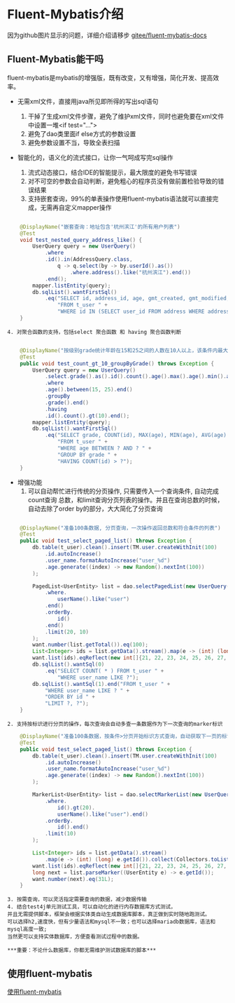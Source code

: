 # Fluent-Mybatis介绍

   因为github图片显示的问题，详细介绍请移步 
   [gitee/fluent-mybatis-docs](https://gitee.com/fluent-mybatis/fluent-mybatis-docs)
    
## Fluent-Mybatis能干吗
fluent-mybatis是mybatis的增强版，既有改变，又有增强，简化开发、提高效率。

- 无需xml文件，直接用java所见即所得的写出sql语句
    1. 干掉了生成xml文件步骤，避免了维护xml文件，同时也避免要在xml文件中设置一堆&lt;if test="...">
    2. 避免了dao类里面if else方式的参数设置
    3. 避免参数设置不当，导致全表扫描
    
- 智能化的，语义化的流式接口，让你一气呵成写完sql操作
    1. 流式动态接口，结合IDE的智能提示，最大限度的避免书写错误
    2. 对不可空的参数会自动判断，避免粗心的程序员没有做前置检验导致的错误结果
    3. 支持嵌套查询，99%的单表操作使用fluent-mybatis语法就可以直接完成，无需再自定义mapper操作
``` java

    @DisplayName("嵌套查询：地址包含'杭州滨江'的所有用户列表")
    @Test
    void test_nested_query_address_like() {
        UserQuery query = new UserQuery()
            .where
            .id().in(AddressQuery.class,
                q -> q.select(by -> by.userId().as())
                    .where.address().like("杭州滨江").end())
            .end();
        mapper.listEntity(query);
        db.sqlList().wantFirstSql()
            .eq("SELECT id, address_id, age, gmt_created, gmt_modified, grade, is_deleted, user_name, version " +
                "FROM t_user " +
                "WHERE id IN (SELECT user_id FROM address WHERE address LIKE ?)");
    }
```

    4. 对聚合函数的支持，包括select 聚合函数 和 having 聚合函数判断
``` java

    @DisplayName("按级别grade统计年龄在15和25之间的人数在10人以上，该条件内最大、最小和平均年龄")
    @Test
    public void test_count_gt_10_groupByGrade() throws Exception {
        UserQuery query = new UserQuery()
            .select.grade().as().id().count().age().max().age().min().age().avg().end()
            .where
            .age().between(15, 25).end()
            .groupBy
            .grade().end()
            .having
            .id().count().gt(10).end();
        mapper.listEntity(query);
        db.sqlList().wantFirstSql()
            .eq("SELECT grade, COUNT(id), MAX(age), MIN(age), AVG(age) " +
                "FROM t_user " +
                "WHERE age BETWEEN ? AND ? " +
                "GROUP BY grade " +
                "HAVING COUNT(id) > ?");
    }
```
  
- 增强功能
    1. 可以自动帮忙进行传统的分页操作, 只需要传入一个查询条件, 自动完成count查询
    总数，和limit查询分页列表的操作。并且在查询总数的时候，自动去除了order by的部分，大大简化了分页查询
``` java

    @DisplayName("准备100条数据, 分页查询，一次操作返回总数和符合条件的列表")
    @Test
    public void test_select_paged_list() throws Exception {
        db.table(t_user).clean().insert(TM.user.createWithInit(100)
            .id.autoIncrease()
            .user_name.formatAutoIncrease("user_%d")
            .age.generate((index) -> new Random().nextInt(100))
        );

        PagedList<UserEntity> list = dao.selectPagedList(new UserQuery()
            .where.
                userName().like("user")
            .end()
            .orderBy.
                id()
            .end()
            .limit(20, 10)
        );
        want.number(list.getTotal()).eq(100);
        List<Integer> ids = list.getData().stream().map(e -> (int) (long) e.getId()).collect(Collectors.toList());
        want.list(ids).eqReflect(new int[]{21, 22, 23, 24, 25, 26, 27, 28, 29, 30});
        db.sqlList().wantSql(0)
            .eq("SELECT COUNT( * ) FROM t_user " +
                "WHERE user_name LIKE ?");
        db.sqlList().wantSql(1).end("FROM t_user " +
            "WHERE user_name LIKE ? " +
            "ORDER BY id " +
            "LIMIT ?, ?");
    }
```
    
    2. 支持按标识进行分页的操作，每次查询会自动多查一条数据作为下一次查询的marker标识
    
``` java
    @DisplayName("准备100条数据，按条件>分页开始标识方式查询，自动获取下一页的标识")
    @Test
    public void test_select_paged_list() throws Exception {
        db.table(t_user).clean().insert(TM.user.createWithInit(100)
            .id.autoIncrease()
            .user_name.formatAutoIncrease("user_%d")
            .age.generate((index) -> new Random().nextInt(100))
        );

        MarkerList<UserEntity> list = dao.selectMarkerList(new UserQuery()
            .where.
                id().gt(20).
                userName().like("user").end()
            .orderBy.
                id().end()
            .limit(10)
        );

        List<Integer> ids = list.getData().stream()
            .map(e -> (int) (long) e.getId()).collect(Collectors.toList());
        want.list(ids).eqReflect(new int[]{21, 22, 23, 24, 25, 26, 27, 28, 29, 30});
        long next = list.parseMarker((UserEntity e) -> e.getId());
        want.number(next).eq(31L);
    }
```
    
    3. 按需查询，可以灵活指定需要查询的数据，减少数据传输
    4. 结合test4j单元测试工具，可以自动化的进行内存数据库方式测试，
    并且无需提供脚本，框架会根据实体类自动生成数据库脚本，真正做到实时随地跑测试。
    可以选择h2,速度快，但有少量语法和mysql不一致；也可以选择mariadb数据库，语法和mysql高度一致;
    当然更可以支持实体数据库，方便查看测试过程中的数据。
    
    ***重要：不论什么数据库，你都无需维护测试数据库的脚本***
    
## 使用fluent-mybatis

   [使用fluent-mybatis](docs/quick_start.md)